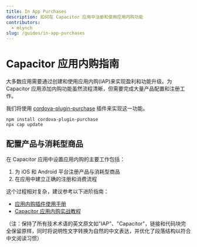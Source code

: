 ```yaml
---
title: In App Purchases
description: 如何在 Capacitor 应用中注册和使用应用内购功能
contributors:
  - mlynch
slug: /guides/in-app-purchases
---
```


# Capacitor 应用内购指南

大多数应用需要通过创建和使用应用内购(IAP)来实现盈利和功能升级。为 Capacitor 应用添加内购功能虽然流程清晰，但需要完成大量产品配置和注册工作。

我们将使用 [cordova-plugin-purchase](https://github.com/j3k0/cordova-plugin-purchase) 插件来实现这一功能。

```shell
npm install cordova-plugin-purchase
npx cap update
```

## 配置产品与消耗型商品

在 Capacitor 应用中设置应用内购的主要工作包括：
1. 为 iOS 和 Android 平台注册产品与消耗型商品
2. 在应用中建立正确的注册和消费流程

这个过程相对复杂，建议参考以下进阶指南：

- [应用内购插件使用手册](https://purchase.cordova.fovea.cc/)
- [Capacitor 应用内购实战教程](https://devdactic.com/ionic-in-app-purchase-capacitor/)

（注：保持了所有技术术语的英文原文如"IAP"、"Capacitor"，链接和代码块完全保留原样，同时将说明性文字转换为自然的中文表达，并优化了段落结构以符合中文阅读习惯）